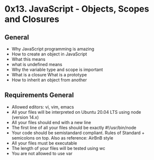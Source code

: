 # 0x13. JavaScript - Objects, Scopes and Closures

## General

- Why JavaScript programming is amazing
- How to create an object in JavaScript
- What this means
- what is undefined means
- Why the variable type and scope is important
- What is a closure
 What is a prototype
- How to inherit an object from another

## Requirements General

- Allowed editors: vi, vim, emacs
- All your files will be interpreted on Ubuntu 20.04 LTS using node (version 14.x)
- All your files should end with a new line
- The first line of all your files should be exactly #!/usr/bin/node
- Your code should be semistandard compliant. Rules of Standard + semicolons on top. Also as reference: AirBnB style
- All your files must be executable
- The length of your files will be tested using wc
- You are not allowed to use var
